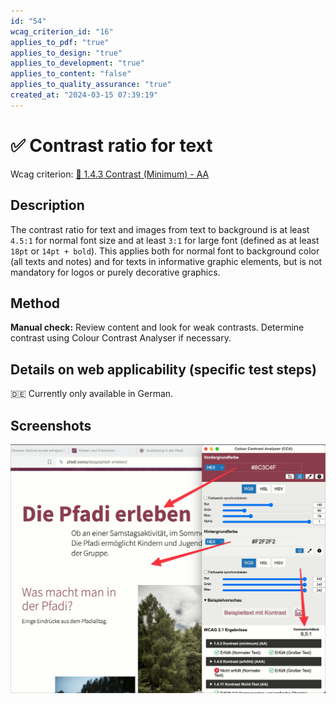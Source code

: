 ```yaml
---
id: "54"
wcag_criterion_id: "16"
applies_to_pdf: "true"
applies_to_design: "true"
applies_to_development: "true"
applies_to_content: "false"
applies_to_quality_assurance: "true"
created_at: "2024-03-15 07:39:19"
---
```


# ✅ Contrast ratio for text

Wcag criterion: [📜 1.4.3 Contrast (Minimum) - AA](..)

## Description

The contrast ratio for text and images from text to background is at least `4.5:1` for normal font size and at least `3:1` for large font (defined as at least `18pt` or `14pt + bold`). This applies both for normal font to background color (all texts and notes) and for texts in informative graphic elements, but is not mandatory for logos or purely decorative graphics.

## Method

**Manual check:** Review content and look for weak contrasts. Determine contrast using Colour Contrast Analyser if necessary.

## Details on web applicability (specific test steps)

🇩🇪 Currently only available in German.

## Screenshots

![Colour Contrast Analyser in Aktion](images/colour-contrast-analyser-in-aktion.png)

